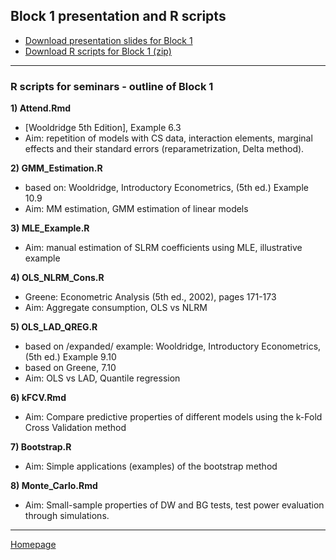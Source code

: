 ## Block 1 presentation and R scripts  

+ [Download presentation slides for Block 1](https://github.com/formanektomas/4EK608_4EK416/raw/master/Block1/Block1.pdf)
+ [Download R scripts for Block 1 (zip)](https://github.com/formanektomas/4EK608_4EK416/raw/master/Block1/Block1.zip)

--- 

### R scripts for seminars - outline of Block 1

**1) Attend.Rmd**
+ [Wooldridge 5th Edition], Example 6.3  
+ Aim: repetition of models with CS data, interaction elements, marginal effects and their standard errors (reparametrization, Delta method).  

**2) GMM_Estimation.R**
+ based on: Wooldridge, Introductory Econometrics, (5th ed.) Example 10.9  
+ Aim:  MM estimation, GMM estimation of linear models  

**3) MLE_Example.R**
+ Aim: manual estimation of SLRM coefficients using MLE, illustrative example  

**4) OLS_NLRM_Cons.R**  
+ Greene: Econometric Analysis (5th ed., 2002), pages 171-173  
+ Aim: Aggregate consumption, OLS vs NLRM  

**5) OLS_LAD_QREG.R**   
+ based on /expanded/ example: Wooldridge, Introductory Econometrics, (5th ed.) Example 9.10  
+ based on Greene, 7.10  
+ Aim:  OLS vs LAD, Quantile regression  

**6) kFCV.Rmd**  
+ Aim: Compare predictive properties of different models using the k-Fold Cross Validation method  

**7) Bootstrap.R**  
+ Aim: Simple applications (examples) of the bootstrap method   

**8) Monte_Carlo.Rmd**
+ Aim:  Small-sample properties of DW and BG tests, test power evaluation through simulations. 

---  

[Homepage](https://formanektomas.github.io/4EK608_4EK416/)
